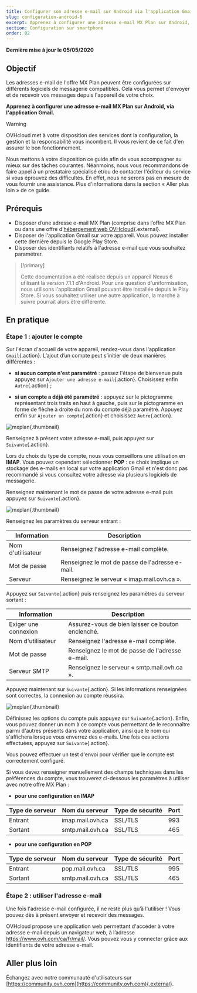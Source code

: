```yaml
---
title: Configurer son adresse e-mail sur Android via l'application Gmail
slug: configuration-android-6
excerpt: Apprenez à configurer une adresse e-mail MX Plan sur Android, via l'application Gmail
section: Configuration sur smartphone
order: 02
---
```


**Dernière mise à jour le 05/05/2020**

## Objectif

Les adresses e-mail de l'offre MX Plan peuvent être configurées sur différents logiciels de messagerie compatibles. Cela vous permet d'envoyer et de recevoir vos messages depuis l'appareil de votre choix.

**Apprenez à configurer une adresse e-mail MX Plan sur Android, via l'application Gmail.**

> [!warning]
>
> OVHcloud met à votre disposition des services dont la configuration, la gestion et la responsabilité vous incombent. Il vous revient de ce fait d'en assurer le bon fonctionnement.
> 
> Nous mettons à votre disposition ce guide afin de vous accompagner au mieux sur des tâches courantes. Néanmoins, nous vous recommandons de faire appel à un prestataire spécialisé et/ou de contacter l'éditeur du service si vous éprouvez des difficultés. En effet, nous ne serons pas en mesure de vous fournir une assistance. Plus d'informations dans la section « Aller plus loin » de ce guide.
> 


## Prérequis

- Disposer d’une adresse e-mail MX Plan (comprise dans l’offre MX Plan ou dans une offre d’[hébergement web OVHcloud](https://www.ovh.com/ca/fr/hebergement-web/){.external}.
- Disposer de l'application Gmail sur votre appareil. Vous pouvez installer cette dernière depuis le Google Play Store.
- Disposer des identifiants relatifs à l'adresse e-mail que vous souhaitez paramétrer.

> [!primary]
>
> Cette documentation a été réalisée depuis un appareil Nexus 6 utilisant la version 7.1.1 d'Android. Pour une question d'uniformisation, nous utilisons l'application Gmail pouvant être installée depuis le Play Store. Si vous souhaitez utiliser une autre application, la marche à suivre pourrait alors être différente.
>

## En pratique

### Étape 1 : ajouter le compte

Sur l'écran d'accueil de votre appareil, rendez-vous dans l'application `Gmail`{.action}. L’ajout d’un compte peut s’initier de deux manières différentes :

- **si aucun compte n'est paramétré** : passez l'étape de bienvenue puis appuyez sur `Ajouter une adresse e-mail`{.action}. Choisissez enfin `Autre`{.action} ; 

- **si un compte a déjà été paramétré** : appuyez sur le pictogramme représentant trois traits en haut à gauche, puis sur le pictogramme en forme de flèche à droite du nom du compte déjà paramétré. Appuyez enfin sur  `Ajouter un compte`{.action} et choisissez `Autre`{.action}. 

![mxplan](images/configuration-gmail-application-android-step1.png){.thumbnail}

Renseignez à présent votre adresse e-mail, puis appuyez sur `Suivante`{.action}.

Lors du choix du type de compte, nous vous conseillons une utilisation en **IMAP**. Vous pouvez cependant sélectionner **POP** : ce choix implique un stockage des e-mails en local sur votre application Gmail et n'est donc pas recommandé si vous consultez votre adresse via plusieurs logiciels de messagerie.

Renseignez maintenant le mot de passe de votre adresse e-mail puis appuyez sur `Suivante`{.action}.

![mxplan](images/configuration-gmail-application-android-step2.png){.thumbnail}

Renseignez les paramètres du serveur entrant :

|Information|Description| 
|---|---| 
|Nom d'utilisateur|Renseignez l'adresse e-mail complète.|  
|Mot de passe|Renseignez le mot de passe de l'adresse e-mail.|
|Serveur|Renseignez le serveur « imap.mail.ovh.ca ».|

Appuyez sur `Suivante`{.action} puis renseignez les paramètres du serveur sortant :

|Information|Description| 
|---|---| 
|Exiger une connexion|Assurez-vous de bien laisser ce bouton enclenché.|
|Nom d'utilisateur|Renseignez l'adresse e-mail complète.|  
|Mot de passe|Renseignez le mot de passe de l'adresse e-mail.|
|Serveur SMTP|Renseignez le serveur « smtp.mail.ovh.ca ».|

Appuyez maintenant sur `Suivante`{.action}. Si les informations renseignées sont correctes, la connexion au compte réussira.

![mxplan](images/configuration-gmail-application-android-step3.png){.thumbnail}

Définissez les options du compte puis appuyez sur `Suivante`{.action}. Enfin, vous pouvez donner un nom à ce compte vous permettant de le reconnaître parmi d'autres présents dans votre application, ainsi que le nom qui s'affichera lorsque vous enverrez des e-mails. Une fois ces actions effectuées, appuyez sur `Suivante`{.action}.

Vous pouvez effectuer un test d'envoi pour vérifier que le compte est correctement configuré.

Si vous devez renseigner manuellement des champs techniques dans les préférences du compte, vous trouverez ci-dessous les paramètres à utiliser avec notre offre MX Plan :

- **pour une configuration en IMAP**

|Type de serveur|Nom du serveur|Type de sécurité|Port|
|---|---|---|---|
|Entrant|imap.mail.ovh.ca|SSL/TLS|993|
|Sortant|smtp.mail.ovh.ca|SSL/TLS|465|

- **pour une configuration en POP**

|Type de serveur|Nom du serveur|Type de sécurité|Port|
|---|---|---|---|
|Entrant|pop.mail.ovh.ca|SSL/TLS|995|
|Sortant|smtp.mail.ovh.ca|SSL/TLS|465|

### Étape 2 : utiliser l'adresse e-mail

Une fois l'adresse e-mail configurée, il ne reste plus qu’à l'utiliser ! Vous pouvez dès à présent envoyer et recevoir des messages.

OVHcloud propose une application web permettant d'accéder à votre adresse e-mail depuis un navigateur web, à l’adresse <https://www.ovh.com/ca/fr/mail/>. Vous pouvez vous y connecter grâce aux identifiants de votre adresse e-mail.

## Aller plus loin

Échangez avec notre communauté d'utilisateurs sur [https://community.ovh.com](https://community.ovh.com){.external}.
